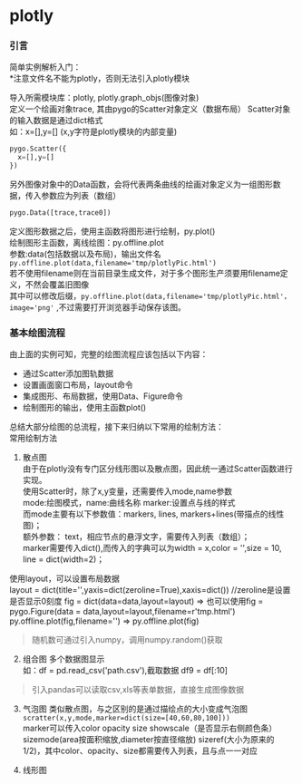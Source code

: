 # plotly

### 引言
简单实例解析入门：  
*注意文件名不能为plotly，否则无法引入plotly模块

导入所需模块库：plotly, plotly.graph_objs(图像对象)  
定义一个绘画对象trace, 其由pygo的Scatter对象定义（数据布局） 
Scatter对象的输入数据是通过dict格式  
如：x=[],y=[]  (x,y字符是plotly模块的内部变量)  
```python
pygo.Scatter({
  x=[],y=[]
})
```
另外图像对象中的Data函数，会将代表两条曲线的绘画对象定义为一组图形数据，传入参数应为列表（数组）  
```python
pygo.Data([trace,trace0])
```
定义图形数据之后，使用主函数将图形进行绘制，py.plot()  
绘制图形主函数，离线绘图：py.offline.plot  
参数:data(包括数据以及布局)，输出文件名  
`py.offline.plot(data,filename='tmp/plotlyPic.html')`  
若不使用filename则在当前目录生成文件，对于多个图形生产须要用filename定义，不然会覆盖旧图像  
其中可以修改后缀，`py.offline.plot(data,filename='tmp/plotlyPic.html'，image='png'` ,不过需要打开浏览器手动保存该图。   

### 基本绘图流程
由上面的实例可知，完整的绘图流程应该包括以下内容：
* 通过Scatter添加图轨数据
* 设置画面窗口布局，layout命令
* 集成图形、布局数据，使用Data、Figure命令
* 绘制图形的输出，使用主函数plot()

总结大部分绘图的总流程，接下来归纳以下常用的绘制方法：  
常用绘制方法  
1. 散点图  
由于在plotly没有专门区分线形图以及散点图，因此统一通过Scatter函数进行实现。  
使用Scatter时，除了x,y变量，还需要传入mode,name参数  
mode:绘图模式，name:曲线名称 marker:设置点与线的样式  
而mode主要有以下参数值：markers, lines, markers+lines(带描点的线性图)；  
额外参数：
text，相应节点的悬浮文字，需要传入列表（数组）；  
marker需要传入dict(),而传入的字典可以为width = x,color = '',size = 10, line = dict(width=2)；  

使用layout，可以设置布局数据  
layout = dict(title='',yaxis=dict(zeroline=True),xaxis=dict())  //zeroline是设置是否显示0刻度
fig = dict(data=data,layout=layout)  => 也可以使用fig = pygo.Figure(data = data,layout=layout,filename=r'tmp.html')  
py.offline.plot(fig,filename='')  => py.offline.plot(fig)

> 随机数可通过引入numpy，调用numpy.random()获取  

2. 组合图 
多个数据图显示  
如：df = pd.read_csv('path.csv'),截取数据 df9 = df[:10]  

> 引入pandas可以读取csv,xls等表单数据，直接生成图像数据

3. 气泡图
类似散点图，与之区别的是通过描绘点的大小变成气泡图  
`scratter(x,y,mode,marker=dict(size=[40,60,80,100]))`  
marker可以传入color opacity size showscale（是否显示右侧颜色条） sizemode(area按面积缩放,diameter按直径缩放) sizeref(大小为原来的1/2)，其中color、opacity、size都需要传入列表，且与点一一对应  

4. 线形图


